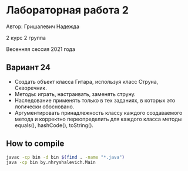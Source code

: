 # Лабораторная работа 2

Автор: Гришалевич Надежда

2 курс 2 группа

Весенняя сессия 2021 года

## Вариант 24
- Создать объект класса Гитара, используя класс Струна, Скворечник. 
- Методы: играть, настраивать, заменять струну.
- Наследование применять только в тех заданиях, в которых это логически обосновано.
- Аргументировать принадлежность классу каждого создаваемого метода и корректно переопределить для каждого класса методы equals(), hashCode(), toString().

## How to compile
```bash
javac -cp bin -d bin $(find . -name "*.java")
java -cp bin by.nhryshalevich.Main
```
